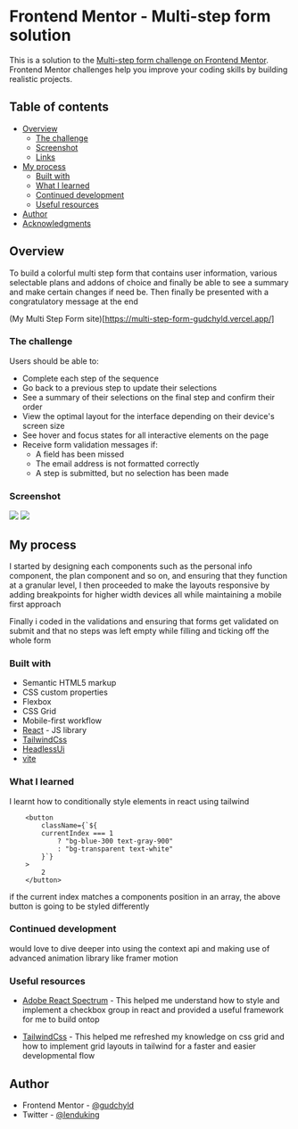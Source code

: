 # Frontend Mentor - Multi-step form solution

This is a solution to the [Multi-step form challenge on Frontend Mentor](https://www.frontendmentor.io/challenges/multistep-form-YVAnSdqQBJ). Frontend Mentor challenges help you improve your coding skills by building realistic projects.

## Table of contents

- [Overview](#overview)
  - [The challenge](#the-challenge)
  - [Screenshot](#screenshot)
  - [Links](#links)
- [My process](#my-process)
  - [Built with](#built-with)
  - [What I learned](#what-i-learned)
  - [Continued development](#continued-development)
  - [Useful resources](#useful-resources)
- [Author](#author)
- [Acknowledgments](#acknowledgments)

## Overview

To build a colorful multi step form that contains user information, various selectable plans and addons of choice and finally be able to see a summary and make certain changes if need be.
Then finally be presented with a congratulatory message at the end

(My Multi Step Form site)[https://multi-step-form-gudchyld.vercel.app/]

### The challenge

Users should be able to:

- Complete each step of the sequence
- Go back to a previous step to update their selections
- See a summary of their selections on the final step and confirm their order
- View the optimal layout for the interface depending on their device's screen size
- See hover and focus states for all interactive elements on the page
- Receive form validation messages if:
  - A field has been missed
  - The email address is not formatted correctly
  - A step is submitted, but no selection has been made

### Screenshot

![](../multi-step-form/screenshots/desktop%20view.png)
![](../multi-step-form/screenshots/mobile%20view.png)

## My process

I started by designing each components such as the personal info component, the plan component and so on, and ensuring that they function at a granular level,
I then proceeded to make the layouts responsive by adding breakpoints for higher width devices all while maintaining a mobile first approach

Finally i coded in the validations and ensuring that forms get validated on submit
and that no steps was left empty while filling and ticking off the whole form

### Built with

- Semantic HTML5 markup
- CSS custom properties
- Flexbox
- CSS Grid
- Mobile-first workflow
- [React](https://reactjs.org/) - JS library
- [TailwindCss](https://tailwindcss.com/)
- [HeadlessUi](https://headlessui.com/)
- [vite](https://vitejs.dev/)

### What I learned

I learnt how to conditionally style elements in react using tailwind

```
    <button
        className={`${
        currentIndex === 1
            ? "bg-blue-300 text-gray-900"
            : "bg-transparent text-white"
        }`}
    >
        2
    </button>
```

if the current index matches a components position in an array, the above button is going to be
styled differently

### Continued development

would love to dive deeper into using the context api and making use of advanced animation library
like framer motion

### Useful resources

- [Adobe React Spectrum](https://react-spectrum.adobe.com/react-spectrum/CheckboxGroup.html) -
  This helped me understand how to style and implement a checkbox group in react and provided a
  useful framework for me to build ontop

- [TailwindCss](https://tailwindcss.com/docs/grid-template-rows) -
  This helped me refreshed my knowledge on css grid and how to implement grid layouts in tailwind for a faster and easier developmental flow

## Author

- Frontend Mentor - [@gudchyld](https://www.frontendmentor.io/profile/gudchyld)
- Twitter - [@lenduking](https://www.twitter.com/lenduking)
